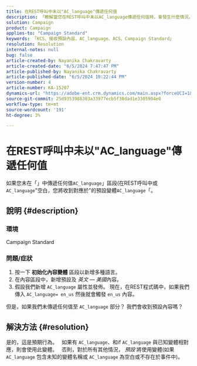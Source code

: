 ```yaml
---
title: 在REST呼叫中未以"AC_language"傳遞任何值
description: 「瞭解當您在REST呼叫中未以AC_language傳遞任何值時，會發生什麼情況。 將使用預設變體。」
solution: Campaign
product: Campaign
applies-to: "Campaign Standard"
keywords: 「KCS、接收預設內容、AC_language、ACS、Campaign Standard」
resolution: Resolution
internal-notes: null
bug: false
article-created-by: Nayanika Chakravarty
article-created-date: "6/5/2024 7:47:47 PM"
article-published-by: Nayanika Chakravarty
article-published-date: "6/5/2024 10:22:44 PM"
version-number: 4
article-number: KA-15207
dynamics-url: "https://adobe-ent.crm.dynamics.com/main.aspx?forceUCI=1&pagetype=entityrecord&etn=knowledgearticle&id=ab381079-7423-ef11-840b-6045bd006b25"
source-git-commit: 25d9353988303a33977ecb5f30dad1e3305904e0
workflow-type: tm+mt
source-wordcount: '191'
ht-degree: 3%

---
```


# 在REST呼叫中未以&quot;AC_language&quot;傳遞任何值


如果您未在「」中傳遞任何值`AC_language`」區段(在REST呼叫中或`AC_language`&quot;空白，您將收到對應於&quot;的預設變體`AC_language`「。

## 說明 {#description}


### <b>環境</b>

Campaign Standard

### <b>問題/症狀</b>

1. 按一下 <b>初始化內容變體</b> 區段以新增多種語言。
2. 在內容區段中，新增預設及 *英文 — 美國*&#x200B;內容。
3. 假設我們新增 `AC_language` 屬性並發佈。 現在，在REST程式碼中，如果我們傳入 `AC_language= en_us` 然後就會觸發 `en_us` 內容。


但是，如果我們未傳遞任何值至 `AC_language` 部分？ 我們會收到預設內容嗎？


## 解決方法 {#resolution}


是的，這是預期行為。
 
如果有 `AC_language`、和if `AC_language` 與已知變體相對應，則會使用此變體。
 
否則，對於所有其他情況， *預設* 將使用變體(如果 `AC_language` 包含未知的變體名稱或 `AC_language` 為空白或不存在於事件中)。
